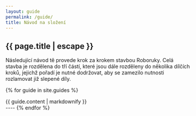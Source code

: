 ```yaml
---
layout: guide
permalink: /guide/
title: Návod na složení
---
```


## {{ page.title | escape }}

Následující návod tě provede krok za krokem stavbou Roboruky. Celá stavba je rozdělena do tří částí, které jsou dále rozděleny do několika dílčích kroků, jejichž pořadí je nutné dodržovat, aby se zamezilo nutnosti rozlamovat již slepené díly.

{% for guide in site.guides %}
<div id="{{ guide.name }}" class="section">
    {{ guide.content | markdownify }}
</div>
----
{% endfor %}

